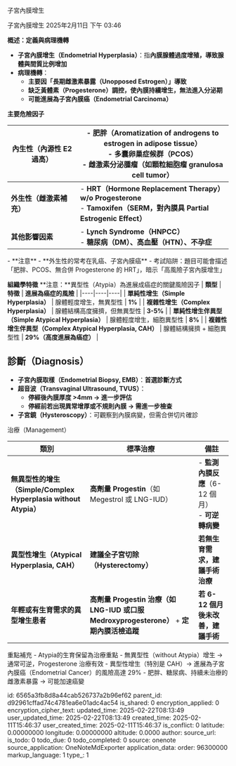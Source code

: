 子宮內膜增生

子宮內膜增生
2025年2月11日
下午 03:46

**概述：定義與病理機轉**
- **子宮內膜增生（Endometrial Hyperplasia）**：指**內膜腺體過度增殖，導致腺體與間質比例增加**
- **病理機轉**：
  - **主要因「長期雌激素暴露（Unopposed Estrogen）」導致**
  - **缺乏黃體素（Progesterone）調控，使內膜持續增生，無法進入分泌期**
  - **可能進展為子宮內膜癌（Endometrial Carcinoma）**

**主要危險因子**
<table>
<colgroup>
<col style="width: 31%" />
<col style="width: 68%" />
</colgroup>
<thead>
<tr class="header">
<th><strong>內生性（內源性 E2 過高）</strong></th>
<th>- <strong>肥胖（Aromatization of androgens to estrogen in adipose tissue）</strong><br />
- <strong>多囊卵巢症候群（PCOS）</strong><br />
- <strong>雌激素分泌腫瘤（如顆粒細胞瘤 granulosa cell tumor）</strong></th>
</tr>
</thead>
<tbody>
<tr class="odd">
<td><strong>外生性（雌激素補充）</strong></td>
<td>- <strong>HRT（Hormone Replacement Therapy）w/o Progesterone<br />
</strong>- <strong>Tamoxifen（SERM，對內膜具 Partial Estrogenic Effect）</strong></td>
</tr>
<tr class="even">
<td><strong>其他影響因素</strong></td>
<td>- <strong>Lynch Syndrome（HNPCC）</strong><br />
- <strong>糖尿病（DM）、高血壓（HTN）、不孕症</strong></td>
</tr>
</tbody>
</table>
- **注意**
  - **外生性的常考在乳癌、子宮內膜癌**
  - 考試陷阱：題目可能會描述「肥胖、PCOS、無合併 Progesterone 的 HRT」，暗示「高風險子宮內膜增生」

**組織學特徵**
**注意：**異型性（Atypia）為進展成癌症的關鍵風險因子
| **類型** | **特徵** | **進展為癌症的風險** |
|----|----|----|
| **單純性增生（Simple Hyperplasia）** | 腺體輕度增生，無異型性 | **1%** |
| **複雜性增生（Complex Hyperplasia）** | 腺體結構高度擁擠，但無異型性 | **3-5%** |
| **單純性增生伴異型（Simple Atypical Hyperplasia）** | 腺體輕度增生，細胞異型性 | **8%** |
| **複雜性增生伴異型（Complex Atypical Hyperplasia, CAH）** | 腺體結構擁擠 + 細胞異型性 | **29%（高度進展為癌症）** |

## 診斷（Diagnosis）
- **子宮內膜取樣（Endometrial Biopsy, EMB）**：**首選診斷方式**
- **超音波（Transvaginal Ultrasound, TVUS）**：
  - **停經後內膜厚度 \>4mm → 進一步評估**
  - **停經前若出現異常增厚或不規則內膜 → 需進一步檢查**
- **子宮鏡（Hysteroscopy）**：可觀察到內膜病變，但需合併切片確診

治療（Management）
<table style="width:100%;">
<colgroup>
<col style="width: 35%" />
<col style="width: 48%" />
<col style="width: 15%" />
</colgroup>
<thead>
<tr class="header">
<th><strong>類別</strong></th>
<th><strong>標準治療</strong></th>
<th><strong>備註</strong></th>
</tr>
</thead>
<tbody>
<tr class="odd">
<td><strong>無異型性的增生（Simple/Complex Hyperplasia without Atypia）</strong></td>
<td><strong>高劑量 Progestin</strong>（如 Megestrol 或 LNG-IUD）</td>
<td>- <strong>監測內膜反應</strong>（6-12 個月）<br />
- <strong>可逆轉病變</strong></td>
</tr>
<tr class="even">
<td><strong>異型性增生（Atypical Hyperplasia, CAH）</strong></td>
<td><strong>建議全子宮切除（Hysterectomy）</strong></td>
<td><strong>若無生育需求，建議手術治療</strong></td>
</tr>
<tr class="odd">
<td><strong>年輕或有生育需求的異型增生患者</strong></td>
<td><strong>高劑量 Progestin 治療（如 LNG-IUD 或口服 Medroxyprogesterone）</strong> + <strong>定期內膜活檢追蹤</strong></td>
<td><strong>若 6-12 個月後未改善，建議手術</strong></td>
</tr>
</tbody>
</table>
重點補充
- Atypia的生育保留為治療重點
- 無異型性（without Atypia）增生 → 通常可逆，Progesterone 治療有效
- 異型性增生（特別是 CAH）→ 進展為子宮內膜癌（Endometrial Cancer）的風險高達 29%
- 肥胖、糖尿病、持續未治療的雌激素暴露 → 可能加速癌變



id: 6565a3fb8d8a44cab526737a2b96ef62
parent_id: d92961cffad74c4781ea6e01adc4ac54
is_shared: 0
encryption_applied: 0
encryption_cipher_text: 
updated_time: 2025-02-22T08:13:49
user_updated_time: 2025-02-22T08:13:49
created_time: 2025-02-11T15:46:37
user_created_time: 2025-02-11T15:46:37
is_conflict: 0
latitude: 0.00000000
longitude: 0.00000000
altitude: 0.0000
author: 
source_url: 
is_todo: 0
todo_due: 0
todo_completed: 0
source: onenote
source_application: OneNoteMdExporter
application_data: 
order: 96300000
markup_language: 1
type_: 1